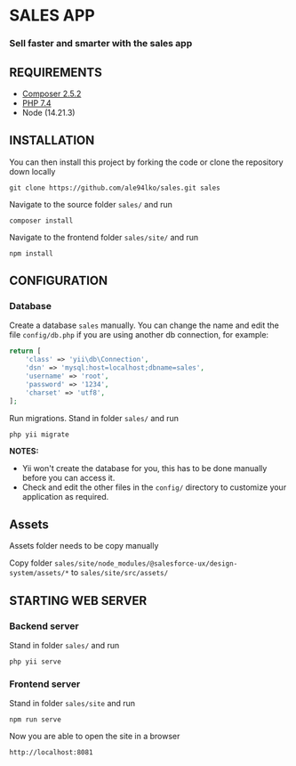 # SALES APP
### Sell faster and smarter with the sales app

REQUIREMENTS
------------

- [Composer 2.5.2](https://getcomposer.org/download/)
- [PHP 7.4](https://prototype.php.net/versions/7.4/install/)
- Node (14.21.3)


INSTALLATION
------------

You can then install this project by forking the code or clone the repository down locally

~~~
git clone https://github.com/ale94lko/sales.git sales
~~~

Navigate to the source folder `sales/` and run
~~~
composer install
~~~

Navigate to the frontend folder `sales/site/` and run
~~~
npm install
~~~

CONFIGURATION
-------------

### Database

Create a database `sales` manually. You can change the name and edit
the file `config/db.php` if you are using another db connection,
for example:

```php
return [
    'class' => 'yii\db\Connection',
    'dsn' => 'mysql:host=localhost;dbname=sales',
    'username' => 'root',
    'password' => '1234',
    'charset' => 'utf8',
];
```
Run migrations. Stand in folder `sales/` and run
~~~
php yii migrate
~~~

**NOTES:**
- Yii won't create the database for you, this has to be done manually before you can access it.
- Check and edit the other files in the `config/` directory to customize your application as required.

## Assets

Assets folder needs to be copy manually

Copy folder `sales/site/node_modules/@salesforce-ux/design-system/assets/*`
to `sales/site/src/assets/`

STARTING WEB SERVER
-------

### Backend server

Stand in folder `sales/` and run

~~~
php yii serve
~~~

### Frontend server

Stand in folder `sales/site` and run

~~~
npm run serve
~~~

Now you are able to open the site in a browser
~~~
http://localhost:8081
~~~
